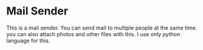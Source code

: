 # Mail Sender
This is a mail sender. You can send mail to multiple people at the same time. you can also attach photos and other files with this.
I use only python language for this.
